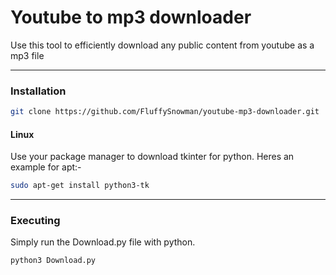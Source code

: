 # Youtube to mp3 downloader

Use this tool to efficiently download any public content from youtube as a mp3 file

<hr>

### Installation

```bash
git clone https://github.com/FluffySnowman/youtube-mp3-downloader.git
```

#### Linux

Use your package manager to download tkinter for python. Heres an example for apt:-

```bash
sudo apt-get install python3-tk
```

<hr>

### Executing

Simply run the Download.py file with python.

```bash
python3 Download.py
```